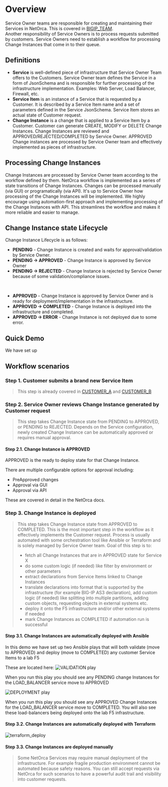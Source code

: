 # Overview
Service Owner teams are responsible for creating and maintaining their Services in NetOrca. This is covered in [BIGIP_TEAM](../bigip_team/README.md).<br>
Another responsibility of Service Owners is to process requests submitted by customers. Service Owners need to establish a workflow for processing Change Instances that come in to their queue.


## Definitions
- **Service** is well-defined piece of infrastructure that Service Owner Team offers to the Customers. Service Owner team defines the Service in a form of JsonSchema and is responsible for further processing of the infrastructure implementation. Examples: Web Server, Load Balancer, Firewall, etc.
- **Service Item** is an instance of a Service that is requested by a Customer. It is described by a Service Item name and a set of parameters defined in the Service JsonSchema. Service Item stores an actual state of Customer request.
- **Change Instance** is a change that is applied to a Service Item by a Customer. Customer can generate CREATE, MODIFY or DELETE Change Instances. Change Instances are reviewed and APPROVED/REJECTED/COMPLETED by Service Owner. APPROVED Change instances are processed by Service Owner team and effectively implemented as pieces of infrastructure.


## Processing Change Instances
Change Instances are processed by Service Owner team according to the workflow defined by them. NetOrca workflow is implemented as a series of state transitions of Change Instances. 
Changes can be processed manually (via GUI) or programatically (via API). It's up to Service Owner how processing of the Change Instances will be implemented. We highly encourage using automation-first approach and implementing processing of the Change Instances with API. This streamlines the workflow and makes it more reliable and easier to manage.


## Change Instance state Lifecycle
Change Instance Lifecycle is as follows:
- **PENDING** - Change Instance is created and waits for approval/validation by Service Owner.
- **PENDING -> APPROVED** - Change Instance is approved by Service Owner
- **PENDING -> REJECTED** - Change Instance is rejected by Service Owner because of some validation/compliance issues.

<br>

- **APPROVED** - Change Instance is approved by Service Owner and is ready for deployment/implementation in the infrastructure.
- **APPROVED -> COMPLETED** - Change Instance is deployed into the infrastructure and completed.
- **APPROVED -> ERROR** - Change Instance is not deployed due to some error.


## Quick Demo

We have set up


## Workflow scenarios

### Step 1. Customer submits a brand new Service Item

> This step is already covered in [CUSTOMER_A](../customer_a/README.md) and [CUSTOMER_B](../customer_b/README.md)


### Step 2. Service Owner reviews Change Instance generated by Customer request
> This step takes Change Instance state from PENDING to APPROVED, or PENDING to REJECTED.
> Depends on the Service configuration, newly created Change Instance can be automatically approved or requires manual approval.

#### Step 2.1. Change Instance is APPROVED

APPROVED is the ready to deploy state for that Change Instance. 

There are multiple configurable options for approval including:
- PreApproved changes
- Approval via GUI
- Approval via API

These are covered in detail in the NetOrca docs.

### Step 3. Change Instance is deployed
> This step takes Change Instance state from APPROVED to COMPLETED.
> This is the most important step in the workflow as it effectively implements the Customer request.
> Process is usually automated with some orchestration tool like Ansible or Terraform and is solely managed by Service Owner team.
> Goal of this step is to:
> * fetch all Change Instances that are in APPROVED state for Service X
> * do some custom logic (if needed) like filter by environment or other parameters
> * extract declarations from Service Items linked to Change Instances
> * translate declarations into format that is supported by the infrastructure (for example BIG-IP AS3 declaration), add custom logic (if needed) like splitting into multiple partitions, adding custom objects, requesting objects in external systems etc.
> * deploy it onto the F5 infrastructure and/or other external systems if needed
> * mark Change Instances as COMPLETED if automation run is successful


#### Step 3.1. Change Instances are automatically deployed with Ansible

In this demo we have set up two Ansible plays that will both validate (move to APPROVED) and deploy (move to COMPLETED) any customer Service Items to a lab F5

These are located here:
![VALIDATION play](https://awx.netorca.io/#/templates/job_template/41/details)

When you run this play you should see any PENDING change Instances for the LOAD_BALANCER service move to APPROVED

![DEPLOYMENT play](https://awx.netorca.io/#/templates/job_template/42/details)

When you run this play you should see any APPROVED Change Instances for the LOAD_BALANCER service move to COMPLETED. You will also see these load-balancers being deployed onto the lab F5 infrastructure. 

#### Step 3.2. Change Instances are automatically deployed with Terraform

![terraform_deploy](../../images/level6_demo_so_terraform_deploy.gif)

#### Step 3.3. Change Instances are deployed manually
> Some NetOrca Services may require manual deployment of the infrastructure. For example fragile production environment cannot be automated because safety reasons.
> You can still accept requests via NetOrca for such scenarios to have a powerful audit trail and visibility into customer requests.